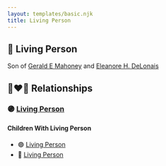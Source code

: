 ```yaml
---
layout: templates/basic.njk
title: Living Person
---
```

## 🔵 Living Person

Son of [Gerald E Mahoney](/people/1/10062624) and [Eleanore H. DeLonais](/people/4/45463626)

## 👩‍❤️‍👨 Relationships

### 🟣 [Living Person](/people/3/31854954)

#### Children With Living Person
* 🟣 [Living Person](/people/3/30776424)
* 🔵 [Living Person](/people/3/32171204)